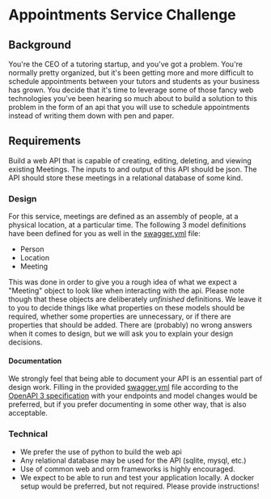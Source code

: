 # Appointments Service Challenge

## Background

You're the CEO of a tutoring startup, and you've got a problem. You're normally pretty organized, but it's been
getting more and more difficult to schedule appointments between your tutors and students as your business has grown. You decide
that it's time to leverage some of those fancy web technologies you've been hearing so much about to build a solution to this
problem in the form of an api that you will use to schedule appointments instead of writing them down with pen and paper.

## Requirements

Build a web API that is capable of creating, editing, deleting, and viewing existing Meetings. The inputs to and output of this API
should be json. The API should store these meetings in a relational database of some kind.

### Design

For this service, meetings are defined as an assembly of people, at a physical location, at a particular time. The following 3 model definitions have been defined for you as well in the [swagger.yml](./swagger.yml) file:

- Person
- Location
- Meeting

This was done in order to give you a rough idea of what we expect a "Meeting" object to look like when interacting with the api. Please note though that these objects are deliberately *unfinished* definitions. We leave it to you to decide things like what properties on these models should be required, whether some properties are unnecessary, or if there are properties that should be added. There are (probably) no wrong answers when it comes to design, but we will ask you to explain your design decisions.

#### Documentation

We strongly feel that being able to document your API is an essential part of design work. Filling in the provided [swagger.yml](./swagger.yml) file according to the [OpenAPI 3 specification](https://github.com/OAI/OpenAPI-Specification/blob/master/versions/3.0.2.md) with your endpoints and model changes would be preferred, but if you prefer documenting in some other way, that is also acceptable.

### Technical

- We prefer the use of python to build the web api
- Any relational database may be used for the API (sqlite, mysql, etc.)
- Use of common web and orm frameworks is highly encouraged.
- We expect to be able to run and test your application locally. A docker setup would be preferred, but not required. Please provide
instructions!